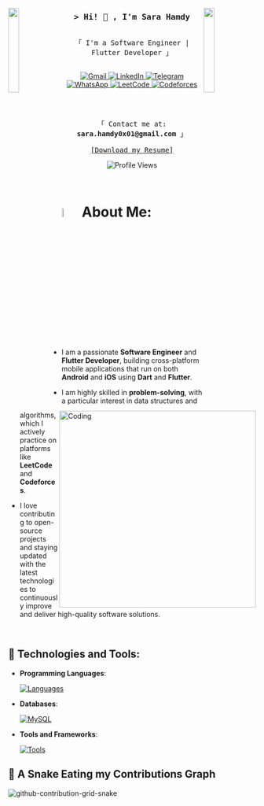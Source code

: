 <img align="left" src="https://user-images.githubusercontent.com/65187002/144930161-2f783401-8d27-4fdf-a2f7-cc0ba32f1f1f.gif" width="21%" style="display:inline;"><img align="right" src="https://user-images.githubusercontent.com/65187002/144930161-2f783401-8d27-4fdf-a2f7-cc0ba32f1f1f.gif" width="21%" style="display:inline;">

<!-- Intro  -->
<h3 align="center">
    <samp>&gt; Hi! 👋 , I'm Sara Hamdy</samp>
</h3>

<p align="center"> 
  <samp>
    <br>
    「 I'm a Software Engineer | Flutter Developer 」
    <br><br>
  </samp>
</p>

<p align="center">
  <a href="mailto:sara.hamdy0x01@gmail.com" target="_blank">
    <img src="https://img.shields.io/badge/Gmail-D14836?style=for-the-badge&logo=gmail&logoColor=white" alt="Gmail"/>
  </a>
  <a href="https://www.linkedin.com/in/s4r4h4mdy0x01" target="_blank">
    <img src="https://img.shields.io/badge/LinkedIn-0077B5?style=for-the-badge&logo=linkedin&logoColor=white" alt="LinkedIn"/>
  </a>
  <a href="https://t.me/s4r4h4mdy0x01" target="_blank">
    <img src="https://img.shields.io/badge/Telegram-2CA5E0?style=for-the-badge&logo=telegram&logoColor=white" alt="Telegram"/>
  </a>
  <a href="http://wa.me/201069300864" target="_blank">
    <img src="https://img.shields.io/badge/WhatsApp-25D366?style=for-the-badge&logo=whatsapp&logoColor=white" alt="WhatsApp"/>
  </a>
  <a href="https://leetcode.com/s4r4h4mdy0x01/" target="_blank">
    <img src="https://img.shields.io/badge/LeetCode-FFA116?style=for-the-badge&logo=LeetCode&logoColor=black" alt="LeetCode"/>
  </a>
  <a href="https://codeforces.com/profile/MY_SO" target="_blank">
    <img src="https://img.shields.io/badge/Codeforces-445f9d?style=for-the-badge&logo=Codeforces&logoColor=white" alt="Codeforces"/>
  </a>
</p>

<br />

<p align="center"> 
  <samp>
    <br>
    「 Contact me at: <b>sara.hamdy0x01@gmail.com</b> 」
    <br><br>
    <a href="https://drive.google.com/file/d/1M3iRa2UODidQkqrrBOamWjZWpQ42jbUr/view?usp=sharing" target="_blank">[Download my Resume]</a>
    <br>
  </samp>
</p>

<p align="center">
  <img src="https://komarev.com/ghpvc/?username=sara20hamdy&label=Profile%20views&color=0e75b6&style=flat" alt="Profile Views" />
</p>

<br>

# <img src="https://external-content.duckduckgo.com/iu/?u=https%3A%2F%2Ftse3.mm.bing.net%2Fth%3Fid%3DOIP.hMpXKaoQXkeS_nKU0BCoHgHaFw%26pid%3DApi&f=1&ipt=2772eff3bb97e72077000b31c13fa091ac90f4b412212af34b92b2632593c693&ipo=images" width="6.8%" /> About Me:

<img align="right" alt="Coding" width="400" src="https://external-content.duckduckgo.com/iu/?u=https%3A%2F%2Fcdn.dribbble.com%2Fusers%2F669537%2Fscreenshots%2F4803291%2Fapi_developers-1.gif&f=1&nofb=1&ipt=5b7c74d25089b49105590ede815508b01445ac0b146f9908d704664ff694b082&ipo=images">

- I am a passionate **Software Engineer** and **Flutter Developer**, building cross-platform mobile applications that run on both **Android** and **iOS** using **Dart** and **Flutter**.

- I am highly skilled in **problem-solving**, with a particular interest in data structures and algorithms, which I actively practice on platforms like **LeetCode** and **Codeforces**.

- I love contributing to open-source projects and staying updated with the latest technologies to continuously improve and deliver high-quality software solutions.

<br>

## 🔧 Technologies and Tools:

- **Programming Languages**:
  <p align="left">
    <a href="https://skillicons.dev">
      <img src="https://skillicons.dev/icons?i=cpp,dart,py" alt="Languages" />
    </a>
  </p>

- **Databases**:
  <p align="left">
    <a href="https://skillicons.dev">
      <img src="https://skillicons.dev/icons?i=mysql" alt="MySQL" />
    </a>
  </p>

- **Tools and Frameworks**:
  <p align="left">
    <a href="https://skillicons.dev">
      <img src="https://skillicons.dev/icons?i=git,github,visualstudio,vscode,postman,linux,bash,figma,firebase,flutter" alt="Tools" />
    </a>
  </p>

## 🐍 A Snake Eating my Contributions Graph

![github-contribution-grid-snake](https://user-images.githubusercontent.com/78317220/190580600-edd928b9-0191-4b8a-b1f5-b74fd09a5df4.gif)

<br/>

